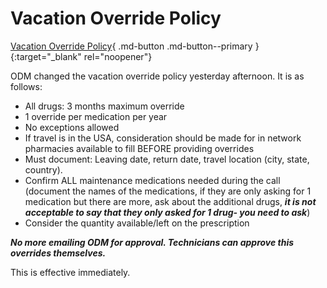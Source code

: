 # Vacation Override Policy

[Vacation Override Policy](https://mygainwell-my.sharepoint.com/:u:/r/personal/christopher_nguyen_gainwelltechnologies_com/Documents/Evergreen/Emails/MUST%20READ_%20New%20Vacation%20Override%20Policy.msg?csf=1&web=1&e=VFpjmm){ .md-button .md-button--primary }{:target="_blank" rel="noopener"}

ODM changed the vacation override policy yesterday afternoon. It is as follows:

- All drugs: 3 months maximum override
- 1 override per medication per year
- No exceptions allowed
- If travel is in the USA, consideration should be made for in network pharmacies available to fill BEFORE providing overrides
- Must document: Leaving date, return date, travel location (city, state, country).
- Confirm ALL maintenance medications needed during the call (document the names of the medications, if they are only asking for 1 medication but there are more, ask about the additional drugs, ***it is not acceptable to say that they only asked for 1 drug- you need to ask***)
- Consider the quantity available/left on the prescription
 
***No more emailing ODM for approval. Technicians can approve this overrides themselves.***
 
This is effective immediately.
